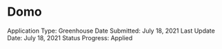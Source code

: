 # Domo

Application Type: Greenhouse
Date Submitted: July 18, 2021
Last Update Date: July 18, 2021
Status Progress: Applied